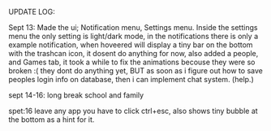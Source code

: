 UPDATE LOG:

Sept 13:
 Made the ui; Notification menu, Settings menu. Inside the settings menu the only setting is light/dark mode, in the notifications there is only a example notification, when hoveered will display a tiny bar on the bottom with the trashcan icon, it dosent do anything for now, also added a people, and Games tab, it took a while to fix the animations becouse they were so broken :( they dont do anything yet, BUT as soon as i figure out how to save peoples login info on database, then i can implement chat system. (help.)

 sept 14-16: long break school and family

 spet:16 leave any app you have to click ctrl+esc, also shows tiny bubble at the bottom as a hint for it.